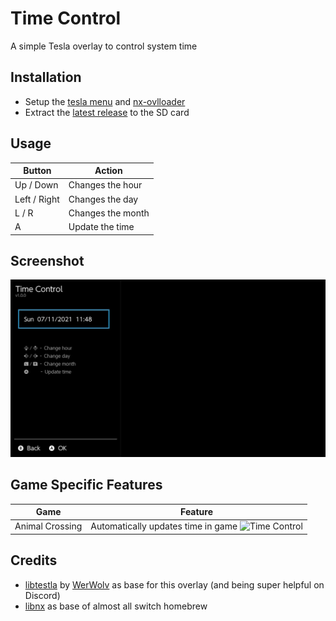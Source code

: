 # Time Control
A simple Tesla overlay to control system time

## Installation
* Setup the [tesla menu](https://github.com/WerWolv/Tesla-Menu) and [nx-ovlloader](https://github.com/WerWolv/ovl-sysmodules)
* Extract the [latest release](https://github.com/Manlibear/TimeControlOVL/releases/latest) to the SD card


## Usage
Button          | Action
----------------|-------------------
Up / Down       | Changes the hour
Left / Right    | Changes the day
L / R           | Changes the month
A               | Update the time

## Screenshot
![Time Control](media/screenshot.jpg)

## Game Specific Features

Game    | Feature
--------|--------
Animal Crossing | Automatically updates time in game ![Time Control](media/ACNH.gif)

## Credits
* [libtestla](https://github.com/WerWolv/libtesla) by [WerWolv](https://github.com/WerWolv) as base for this overlay (and being super helpful on Discord)
* [libnx](https://github.com/switchbrew/libnx) as base of almost all switch homebrew
